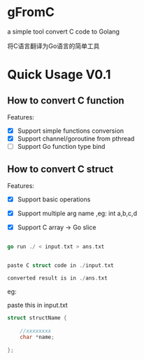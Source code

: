# gFromC
 a simple tool convert C code to Golang

将C语言翻译为Go语言的简单工具

# Quick Usage V0.1

## How to convert C function 

Features:

- [x] Support simple functions conversion
- [x] Support channel/goroutine from pthread
- [ ] Support Go function type bind

## How to convert C struct 

Features:

- [x] Support basic operations
- [x] Support multiple arg name ,eg: int a,b,c,d
- [x] Support C array -> Go slice

 

```go

go run ./ < input.txt > ans.txt


paste C struct code in ./input.txt 

converted result is in ./ans.txt

```

eg:

paste this in input.txt

```c
struct structName {
    
    //xxxxxxxx
    char *name;
    
};
```

##